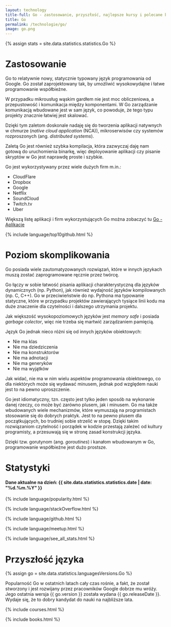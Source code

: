 ```yaml
---
layout: technology
title-full: Go - zastosowanie, przyszłość, najlepsze kursy i polecane książki
title: Go
permalink: /technologie/go/
image: go.png
---
```


{% assign stats = site.data.statistics.statistics.Go %}

# Zastosowanie

Go to relatywnie nowy, statycznie typowany język programowania od Google. Go został zaprojektowany tak, by umożliwić wysokowydajne i łatwe programowanie współbieżne.

W przypadku mikrousług wąskim gardłem nie jest moc obliczeniowa, a przepustowość i komunikacja między komponentami. W Go zarządzanie komunikacją wbudowane jest w sam język, co powoduje, że tego typu projekty znacznie łatwiej jest skalować.

Dzięki tym zaletom doskonale nadaję się do tworzenia aplikacji natywnych w chmurze (*native cloud application* (NCA)), mikroserwisów czy systemów rozproszonych (ang. *distributed systems*).

Zaletą Go jest również szybka kompilacja, która zazwyczaj daję nam gotową do uruchomienia binarkę, więc deployowanie aplikacji czy pisanie skryptów w Go jest naprawdę proste i szybkie.

Go jest wykorzystywany przez wiele dużych firm m.in.:
- CloudFlare
- Dropbox
- Google
- Netflix
- SoundCloud
- Twitch.tv
- Uber

Większą listę aplikacji i firm wykorzystujących Go można zobaczyć tu [Go - Aplikacje](https://en.wikipedia.org/wiki/Go_(programming_language)#Applications)

{% include language/top10github.html %}

# Poziom skomplikowania

Go posiada wiele zautomatyzowanych rozwiązań, które w innych językach muszą zostać zaprogramowane ręcznie przez twórcę.

Go łączy w sobie łatwość pisania aplikacji charakterystyczną dla języków dynamicznych (np. Python), jak również wydajność języków kompilowanych (np. C, C++).
Go w przeciwieństwie do np. Pythona ma typowanie statyczne, które w przypadku projektów zawierających tysiące linii kodu ma duże znaczenie dla czytelności i dalszego utrzymania projektu.

Jak większość wysokopoziomowych języków jest *memory safe* i posiada *garbage colector*, więc nie trzeba się martwić zarządzaniem pamięcią.

Język Go jednak nieco różni się od innych języków obiektowych:
- Nie ma klas
- Nie ma dziedziczenia
- Nie ma konstruktorów
- Nie ma adnotacji
- Nie ma generyków
- Nie ma wyjątków

Jak widać, nie ma w nim wielu aspektów programowania obiektowego, co dla niektórych może się wydawać minusem, jednak pod względem nauki jest to na pewno uproszczenie.

Go jest idiomatyczny, tzn. często jest tylko jeden sposób na wykonanie danej rzeczy, co może być zarówno plusem, jak i minusem. Go ma także wbudowanych wiele mechanizmów, które wymuszają na programistach stosowanie się do dobrych praktyk. Jest to na pewno plusem dla początkujących, bo trudniej sobie strzelić w stopę. Dzięki takim rozwiązaniom czytelność i porządek w kodzie przestają zależeć od kultury programisty, a przesuwają się w stronę zasad konstrukcji języka.

Dzięki tzw. gorutynom (ang. *goroutines*) i kanałom wbudowanym w Go, programowanie współbieżne jest dużo prostsze.

# Statystyki

<h4>Dane aktualne na dzień: {{ site.data.statistics.statistics.date | date: "%d.%m.%Y"  }}</h4>

{% include language/popularity.html %}

{% include language/stackOverflow.html %}

{% include language/github.html %}

{% include language/meetup.html %}

{% include language/see_all_stats.html %}

# Przyszłość języka

{% assign go = site.data.statistics.languagesVersions.Go %}

Popularność Go w ostatnich latach cały czas rośnie, a fakt, że został stworzony i jest rozwijany przez pracowników Google dobrze mu wróży.
Jego ostatnia wersja {{ go.version }} została wydana {{ go.releaseDate }}. Wydaje się, że to dobry kandydat do nauki na najbliższe lata.

{% include courses.html %}

{% include books.html %}




